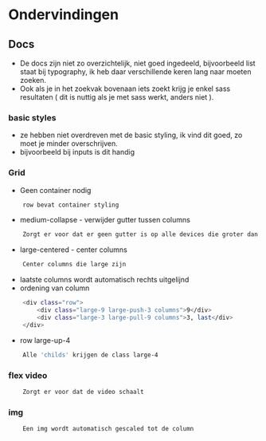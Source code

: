 # Ondervindingen

## Docs
- De docs zijn niet zo overzichtelijk, niet goed ingedeeld, bijvoorbeeld list staat bij typography, ik heb daar verschillende keren lang naar moeten zoeken.
- Ook als je in het zoekvak bovenaan iets zoekt krijg je enkel sass resultaten ( dit is nuttig als je met sass werkt, anders niet ).


### basic styles
- ze hebben niet overdreven met de basic styling, ik vind dit goed, zo moet je minder overschrijven.
- bijvoorbeeld bij inputs is dit handig

### Grid
- Geen container nodig
```bash
    row bevat container styling
```
- medium-collapse - verwijder gutter tussen columns
```bash
    Zorgt er voor dat er geen gutter is op alle devices die groter dan medium viewport size hebben
```
- large-centered - center columns
```bash
    Center columns die large zijn
```
- laatste columns wordt automatisch rechts uitgelijnd
- ordening van column
```bash
    <div class="row">
        <div class="large-9 large-push-3 columns">9</div>
        <div class="large-3 large-pull-9 columns">3, last</div>
    </div>
```
- row large-up-4
```bash
    Alle 'childs' krijgen de class large-4
```

### flex video
```bash
    Zorgt er voor dat de video schaalt
```

### img
```bash
    Een img wordt automatisch gescaled tot de column
```